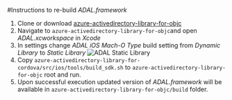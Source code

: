 #Instructions to re-build *ADAL.framework*

1. Clone or download [azure-activedirectory-library-for-objc](https://github.com/AzureAD/azure-activedirectory-library-for-objc)
2. Navigate to `azure-activedirectory-library-for-objc`and open *ADAL.xcworkspace* in *Xcode*
3. In settings change *ADAL iOS* *Mach-O Type* build setting from *Dynamic Library* to *Static Library*
![ADAL Static Library](http://i.stack.imgur.com/6yKzU.png)
4. Copy `azure-activedirectory-library-for-cordova/src/ios/tools/build_sdk.sh` to `azure-activedirectory-library-for-objc` root and run.
5. Upon successful execution updated version of *ADAL.framework* will be available in `azure-activedirectory-library-for-objc/build` folder.
